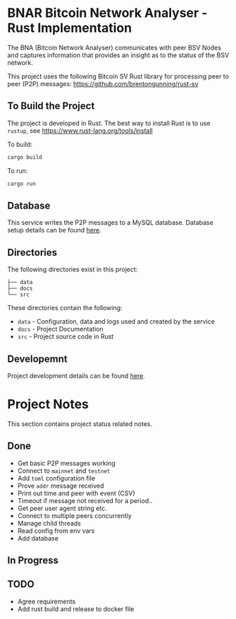 # BNAR Bitcoin Network Analyser - Rust Implementation

 The BNA (Bitcoin Network Analyser) communicates with peer BSV Nodes and captures information that provides an insight as to the status of the BSV network.

This project uses the following Bitcoin SV Rust library for processing peer to peer (P2P) messages:
https://github.com/brentongunning/rust-sv


## To Build the Project
The project is developed in Rust.
The best way to install Rust is to use `rustup`, see https://www.rust-lang.org/tools/install

To build:
```bash
cargo build
```

To run:
```bash
cargo run
```
## Database
This service writes the P2P messages to a MySQL database.
Database setup details can be found [here](docs/Database.md).



## Directories
The following directories exist in this project:
```
├── data
├── docs
└── src
```
These directories contain the following:
* `data` - Configuration, data and logs used and created by the service
* `docs` - Project Documentation
* `src` - Project source code in Rust


## Developemnt
Project development details can be found [here](docs/Development.md).

# Project Notes
This section contains project status related notes.

## Done
* Get basic P2P messages working
* Connect to `mainnet` and `testnet`
* Add `toml` configuration file
* Prove `addr` message received
* Print out time and peer with event (CSV)
* Timeout if message not received for a period..
* Get peer user agent string etc.
* Connect to multiple peers concurrently
* Manage child threads
* Read config from env vars
* Add database

## In Progress



## TODO
* Agree requirements
* Add rust build and release to docker file


